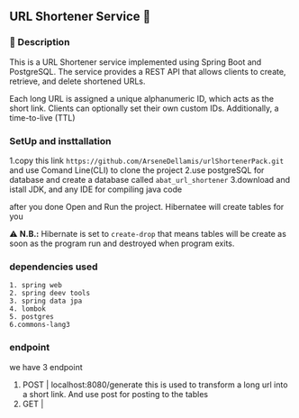 ## URL Shortener Service 🚀

### 📌 Description
This is a URL Shortener service implemented using Spring Boot and PostgreSQL. The service provides a REST API that allows clients to create, retrieve, and delete shortened URLs.

Each long URL is assigned a unique alphanumeric ID, which acts as the short link. Clients can optionally set their own custom IDs. Additionally, a time-to-live (TTL)

### SetUp and insttallation

  1.copy this link `https://github.com/ArseneDellamis/urlShortenerPack.git` and use Comand Line(CLI) to clone the project
  2.use postgreSQL for database and create a database called  `abat_url_shortener`
  3.download and istall JDK, and any IDE for compiling java code

after you done Open and Run the project. Hibernatee will create tables for you  

⚠️ **N.B.:** Hibernate is set to `create-drop` that means tables will be create as soon as the program run and destroyed when program exits.

### dependencies used

    1. spring web
    2. spring deev tools
    3. spring data jpa
    4. lombok
    5. postgres
    6.commons-lang3
### endpoint
we have 3 endpoint 
1. POST | localhost:8080/generate this is used to transform a long url into a short link. And use post for posting to the tables
2. GET | 

